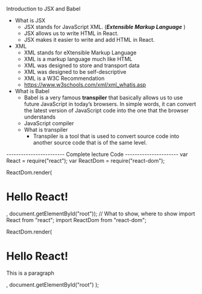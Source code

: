 Introduction to JSX and Babel

- What is JSX
    - JSX stands for JavaScript XML. (***Extensible Markup Language*** )
    - JSX allows us to write HTML in React.
    - JSX makes it easier to write and add HTML in React.
- XML
    - XML stands for eXtensible Markup Language
    - XML is a markup language much like HTML
    - XML was designed to store and transport data
    - XML was designed to be self-descriptive
    - XML is a W3C Recommendation
    - https://www.w3schools.com/xml/xml_whatis.asp
- What is Babel
    - Babel is a very famous **transpiler** that basically allows us to use future JavaScript in today’s browsers. In simple words, it can convert the latest version of JavaScript code into the one that the browser understands
    - JavaScript compiler
    - What is transpiler
        - Transpiler is a tool that is used to convert source code into another source code that is of the same level.


------------------------ Complete lecture Code ----------------------
var React = require("react");
var ReactDom = require("react-dom");

ReactDom.render(<h1>Hello React!</h1>, document.getElementById("root"));
// What to show, where to show
import React from "react";
import ReactDom from "react-dom";

ReactDom.render(
  <div>
    <h1>Hello React!</h1>
    <p>This is a paragraph</p>
  </div>,
  document.getElementById("root")
);